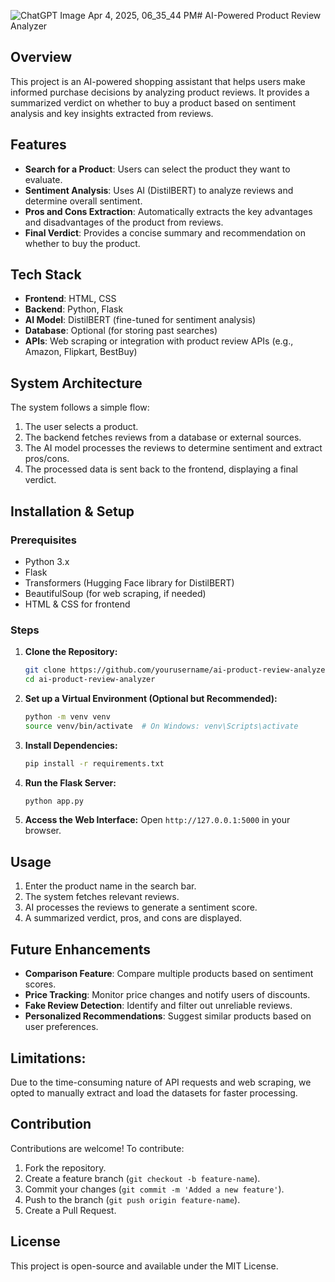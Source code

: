 ![ChatGPT Image Apr 4, 2025, 06_35_44 PM](https://github.com/user-attachments/assets/f9f5c03f-0315-4fe3-a736-4e170b0f32af)# AI-Powered Product Review Analyzer

## Overview
This project is an AI-powered shopping assistant that helps users make informed purchase decisions by analyzing product reviews. It provides a summarized verdict on whether to buy a product based on sentiment analysis and key insights extracted from reviews.

## Features
- **Search for a Product**: Users can select the product they want to evaluate.
- **Sentiment Analysis**: Uses AI (DistilBERT) to analyze reviews and determine overall sentiment.
- **Pros and Cons Extraction**: Automatically extracts the key advantages and disadvantages of the product from reviews.
- **Final Verdict**: Provides a concise summary and recommendation on whether to buy the product.

## Tech Stack
- **Frontend**: HTML, CSS
- **Backend**: Python, Flask
- **AI Model**: DistilBERT (fine-tuned for sentiment analysis)
- **Database**: Optional (for storing past searches)
- **APIs**: Web scraping or integration with product review APIs (e.g., Amazon, Flipkart, BestBuy)

## System Architecture
The system follows a simple flow:
1. The user selects a product.
2. The backend fetches reviews from a database or external sources.
3. The AI model processes the reviews to determine sentiment and extract pros/cons.
4. The processed data is sent back to the frontend, displaying a final verdict.

## Installation & Setup
### Prerequisites
- Python 3.x
- Flask
- Transformers (Hugging Face library for DistilBERT)
- BeautifulSoup (for web scraping, if needed)
- HTML & CSS for frontend

### Steps
1. **Clone the Repository:**
   ```bash
   git clone https://github.com/yourusername/ai-product-review-analyzer.git
   cd ai-product-review-analyzer
   ```
2. **Set up a Virtual Environment (Optional but Recommended):**
   ```bash
   python -m venv venv
   source venv/bin/activate  # On Windows: venv\Scripts\activate
   ```
3. **Install Dependencies:**
   ```bash
   pip install -r requirements.txt
   ```
4. **Run the Flask Server:**
   ```bash
   python app.py
   ```
5. **Access the Web Interface:**
   Open `http://127.0.0.1:5000` in your browser.

## Usage
1. Enter the product name in the search bar.
2. The system fetches relevant reviews.
3. AI processes the reviews to generate a sentiment score.
4. A summarized verdict, pros, and cons are displayed.

## Future Enhancements
- **Comparison Feature**: Compare multiple products based on sentiment scores.
- **Price Tracking**: Monitor price changes and notify users of discounts.
- **Fake Review Detection**: Identify and filter out unreliable reviews.
- **Personalized Recommendations**: Suggest similar products based on user preferences.
  
## Limitations: 
Due to the time-consuming nature of API requests and web scraping, we opted to manually extract and load the datasets for faster processing.

## Contribution
Contributions are welcome! To contribute:
1. Fork the repository.
2. Create a feature branch (`git checkout -b feature-name`).
3. Commit your changes (`git commit -m 'Added a new feature'`).
4. Push to the branch (`git push origin feature-name`).
5. Create a Pull Request.

## License
This project is open-source and available under the MIT License.

